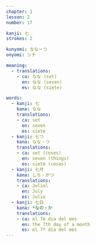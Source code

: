 ```yaml
---
chapter: 1
lesson: 2
number: 17

kanji: 七
strokes: 2

kunyomi: ななーつ
onyomi: シチ

meaning:
  - translations:
    - ca: なな (set)
      en: なな (seven)
      es: なな (siete)

words:
  - kanji: 七
    kana: なな
    translations:
    - ca: set
      en: seven
      es: siete
  - kanji: 七つ
    kana: なな・つ
    translations:
    - ca: set (coses)
      en: seven (things)
      es: siete (cosas)
  - kanji: 七月
    kana: しち・がつ
    translations:
    - ca: Juliol
      en: July
      es: Julio
  - kanji: 七日
    kana: *なの・か
    translations:
    - ca: el 7é dia del mes
      en: the 7th day of a month
      es: el 7º día del mes
---
```

